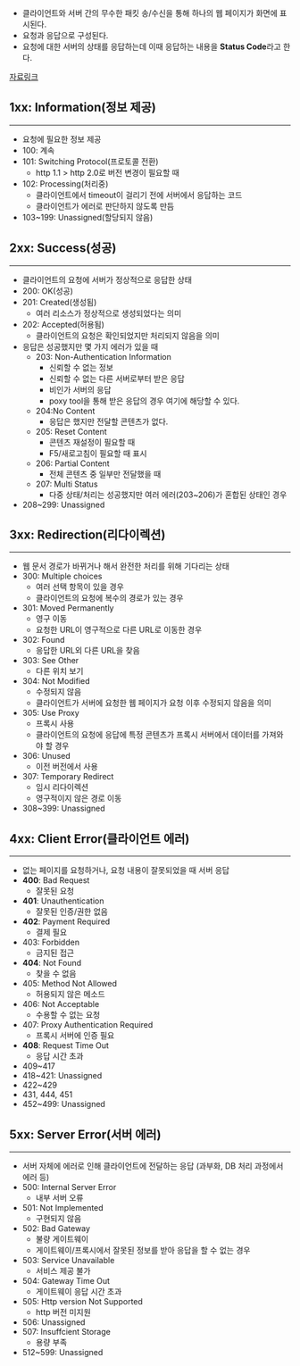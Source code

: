 - 클라이언트와 서버 간의 무수한 패킷 송/수신을 통해 하나의 웹 페이지가 화면에 표시된다.
- 요청과 응답으로 구성된다.
- 요청에 대한 서버의 상태를 응답하는데 이때 응답하는 내용을 **Status Code**라고 한다.

[자료링크](https://hongong.hanbit.co.kr/http-%EC%83%81%ED%83%9C-%EC%BD%94%EB%93%9C-%ED%91%9C-1xx-5xx-%EC%A0%84%EC%B2%B4-%EC%9A%94%EC%95%BD-%EC%A0%95%EB%A6%AC/)
## 1xx: Information(정보 제공)
---
- 요청에 필요한 정보 제공
- 100: 계속
- 101: Switching Protocol(프로토콜 전환)
	- http 1.1 > http 2.0로 버전 변경이 필요할 때 
- 102: Processing(처리중)
	- 클라이언트에서 timeout이 걸리기 전에 서버에서 응답하는 코드
	- 클라이언트가 에러로 판단하지 않도록 만듬
- 103~199: Unassigned(할당되지 않음)
## 2xx: Success(성공)
---
- 클라이언트의 요청에 서버가 정상적으로 응답한 상태
- 200: OK(성공)
- 201: Created(생성됨)
	- 여러 리소스가 정상적으로 생성되었다는 의미
- 202: Accepted(허용됨)
	- 클라이언트의 요청은 확인되었지만 처리되지 않음을 의미
- 응답은 성공했지만 몇 가지 에러가 있을 때
	- 203: Non-Authentication Information
		- 신뢰할 수 없는 정보
		- 신뢰할 수 없는 다른 서버로부터 받은 응답 
		- 비인가 서버의 응답
		- poxy tool을 통해 받은 응답의 경우 여기에 해당할 수 있다.
	- 204:No Content
		- 응답은 했지만 전달할 콘텐츠가 없다.
	- 205: Reset Content
		- 콘텐츠 재설정이 필요할 때 
		- F5/새로고침이 필요할 때 표시
	- 206: Partial Content
		- 전체 콘텐츠 중 일부만 전달했을 때
	- 207: Multi Status
		- 다중 상태/처리는 성공했지만 여러 에러(203~206)가 혼합된 상태인 경우
- 208~299: Unassigned
## 3xx: Redirection(리다이렉션)
---
- 웹 문서 경로가 바뀌거나 해서 완전한 처리를 위해 기다리는 상태
- 300: Multiple choices
	- 여러 선택 항목이 있을 경우
	- 클라이언트의 요청에 복수의 경로가 있는 경우
- 301: Moved Permanently
	- 영구 이동
	- 요청한 URL이 영구적으로 다른 URL로 이동한 경우
- 302: Found
	- 응답한 URL외 다른 URL을 찾음
- 303: See Other
	- 다른 위치 보기
- 304: Not Modified
	- 수정되지 않음
	- 클라이언트가 서버에 요청한 웹 페이지가 요청 이후 수정되지 않음을 의미
- 305: Use Proxy
	- 프록시 사용
	- 클라이언트의 요청에 응답에 특정 콘텐츠가 프록시 서버에서 데이터를 가져와야 할 경우
- 306: Unused
	- 이전 버전에서 사용
- 307: Temporary Redirect
	- 임시 리다이렉션
	- 영구적이지 않은 경로 이동
- 308~399: Unassigned
## 4xx: Client Error(클라이언트 에러)
---
- 없는 페이지를 요청하거나, 요청 내용이 잘못되었을 때 서버 응답
- **400**: Bad Request
	- 잘못된 요청
- **401**: Unauthentication
	- 잘못된 인증/권한 없음
- **402**: Payment Required
	- 결제 필요
- 403: Forbidden
	- 금지된 접근
- **404**: Not Found
	- 찾을 수 없음
- 405: Method Not Allowed
	- 허용되지 않은 메소드
- 406: Not Acceptable
	- 수용할 수 없는 요청
- 407: Proxy Authentication Required
	- 프록시 서버에 인증 필요
- **408**: Request Time Out
	- 응답 시간 초과
- 409~417
- 418~421: Unassigned
- 422~429
- 431, 444, 451
- 452~499: Unassigned
## 5xx: Server Error(서버 에러)
---
- 서버 자체에 에러로 인해 클라이언트에 전달하는 응답
  (과부화, DB 처리 과정에서 에러 등)
- 500: Internal Server Error
	- 내부 서버 오류
- 501: Not Implemented
	- 구현되지 않음
- 502: Bad Gateway
	- 불량 게이트웨이
	- 게이트웨이/프록시에서 잘못된 정보를 받아 응답을 할 수 없는 경우
- 503: Service Unavailable
	- 서비스 제공 불가
- 504: Gateway Time Out
	- 게이트웨이 응답 시간 초과
- 505: Http version Not Supported
	- http 버전 미지원
- 506: Unassigned
- 507: Insuffcient Storage
	- 용량 부족
- 512~599: Unassigned

